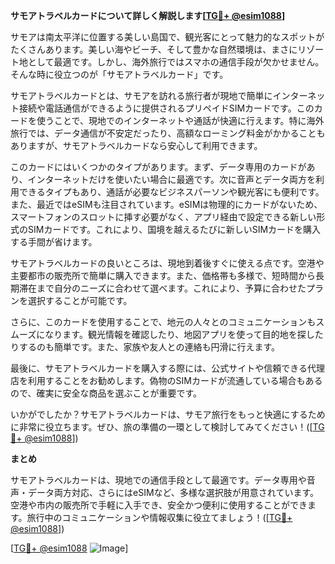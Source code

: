 **サモアトラベルカードについて詳しく解説します[[TG💪+ @esim1088](https://t.me/s/esim1088)]**

サモアは南太平洋に位置する美しい島国で、観光客にとって魅力的なスポットがたくさんあります。美しい海やビーチ、そして豊かな自然環境は、まさにリゾート地として最適です。しかし、海外旅行ではスマホの通信手段が欠かせません。そんな時に役立つのが「サモアトラベルカード」です。

サモアトラベルカードとは、サモアを訪れる旅行者が現地で簡単にインターネット接続や電話通信ができるように提供されるプリペイドSIMカードです。このカードを使うことで、現地でのインターネットや通話が快適に行えます。特に海外旅行では、データ通信が不安定だったり、高額なローミング料金がかかることもありますが、サモアトラベルカードなら安心して利用できます。

このカードにはいくつかのタイプがあります。まず、データ専用のカードがあり、インターネットだけを使いたい場合に最適です。次に音声とデータ両方を利用できるタイプもあり、通話が必要なビジネスパーソンや観光客にも便利です。また、最近ではeSIMも注目されています。eSIMは物理的にカードがないため、スマートフォンのスロットに挿す必要がなく、アプリ経由で設定できる新しい形式のSIMカードです。これにより、国境を越えるたびに新しいSIMカードを購入する手間が省けます。

サモアトラベルカードの良いところは、現地到着後すぐに使える点です。空港や主要都市の販売所で簡単に購入できます。また、価格帯も多様で、短時間から長期滞在まで自分のニーズに合わせて選べます。これにより、予算に合わせたプランを選択することが可能です。

さらに、このカードを使用することで、地元の人々とのコミュニケーションもスムーズになります。観光情報を確認したり、地図アプリを使って目的地を探したりするのも簡単です。また、家族や友人との連絡も円滑に行えます。

最後に、サモアトラベルカードを購入する際には、公式サイトや信頼できる代理店を利用することをお勧めします。偽物のSIMカードが流通している場合もあるので、確実に安全な商品を選ぶことが重要です。

いかがでしたか？サモアトラベルカードは、サモア旅行をもっと快適にするために非常に役立ちます。ぜひ、旅の準備の一環として検討してみてください！([[TG💪+ @esim1088](https://t.me/s/esim1088)])

**まとめ**

サモアトラベルカードは、現地での通信手段として最適です。データ専用や音声・データ両方対応、さらにはeSIMなど、多様な選択肢が用意されています。空港や市内の販売所で手軽に入手でき、安全かつ便利に使用することができます。旅行中のコミュニケーションや情報収集に役立てましょう！([[TG💪+ @esim1088](https://t.me/s/esim1088)]) 

[[TG💪+ @esim1088](https://t.me/s/esim1088) ![Image](https://i.postimg.cc/Y0z9fWf4/image.png)]